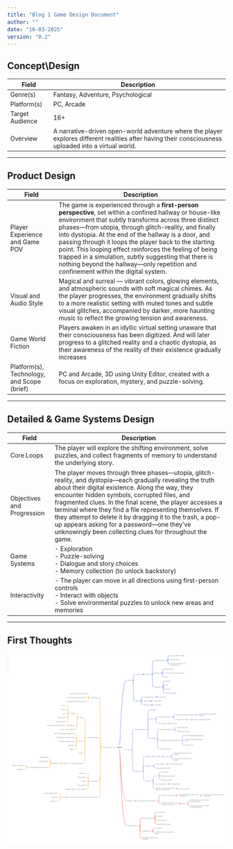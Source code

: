 ```yaml
---
title: "Blog 1 Game Design Document"
author: ""
date: "10-03-2025"
version: "0.2"
---
```


## Concept\Design

| Field           | Description                   |
|-----------------|-------------------------------|
| Genre(s)        | Fantasy, Adventure, Psychological |
| Platform(s)     | PC, Arcade                            |
| Target Audience | 16+                           |
| Overview        | A narrative-driven open-world adventure where the player explores different realities after having their consciousness uploaded into a virtual world. |

---
## Product Design

| Field           | Description                   |
|-----------------|-------------------------------|
| Player Experience and Game POV         | The game is experienced through a **first-person perspective**, set within a confined hallway or house-like environment that subtly transforms across three distinct phases—from utopia, through glitch-reality, and finally into dystopia. At the end of the hallway is a door, and passing through it loops the player back to the starting point. This looping effect reinforces the feeling of being trapped in a simulation, subtly suggesting that there is nothing beyond the hallway—only repetition and confinement within the digital system.                 |
| Visual and Audio Style | Magical and surreal — vibrant colors, glowing elements, and atmospheric sounds with soft magical chimes. As the player progresses, the environment gradually shifts to a more realistic setting with muted tones and subtle visual glitches, accompanied by darker, more haunting music to reflect the growing tension and awareness. |
| Game World Fiction | Players awaken in an idyllic virtual setting unaware that their consciousness has been digitized. And will later progress to a glitched reality and a chaotic dystopia, as their awareness of the reality of their existence gradually increases|
| Platform(s), Technology, and Scope (brief) | PC and Arcade, 3D using Unity Editor, created with a focus on exploration, mystery, and puzzle-solving. |

---
## Detailed & Game Systems Design

| Field           | Description                   |
|-----------------|-------------------------------|
| Core Loops | The player will explore the shifting environment, solve puzzles, and collect fragments of memory to understand the underlying story. |
| Objectives and Progression | The player moves through three phases—utopia, glitch-reality, and dystopia—each gradually revealing the truth about their digital existence. Along the way, they encounter hidden symbols, corrupted files, and fragmented clues. In the final scene, the player accesses a terminal where they find a file representing themselves. If they attempt to delete it by dragging it to the trash, a pop-up appears asking for a password—one they’ve unknowingly been collecting clues for throughout the game. |
| Game Systems | - Exploration <br> - Puzzle-solving <br> - Dialogue and story choices <br> - Memory collection (to unlock backstory) |
| Interactivity | - The player can move in all directions using first-person controls <br> - Interact with objects <br> - Solve environmental puzzles to unlock new areas and memories |

---

## First Thoughts
![Game Design Map](/blog/resources/Mindmap.png)

